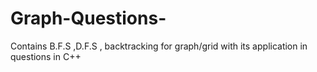 # Graph-Questions-
Contains B.F.S ,D.F.S , backtracking for graph/grid with its application in questions in C++  
